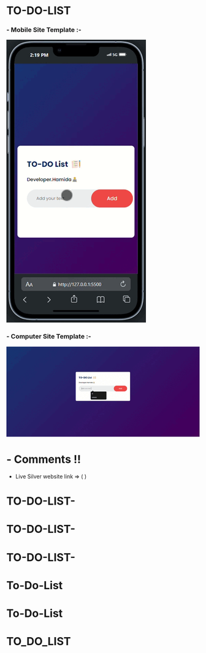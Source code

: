 # TO-DO-LIST
### - Mobile Site Template :-

![Mobile Site Template](/IMAGES/m.gif)

### - Computer Site Template :-

![Mobile Site Template](/IMAGES/c.gif)

# - Comments !!

- Live Silver website link => ( )
# TO-DO-LIST-
# TO-DO-LIST-
# TO-DO-LIST-
# To-Do-List
# To-Do-List
# TO_DO_LIST
